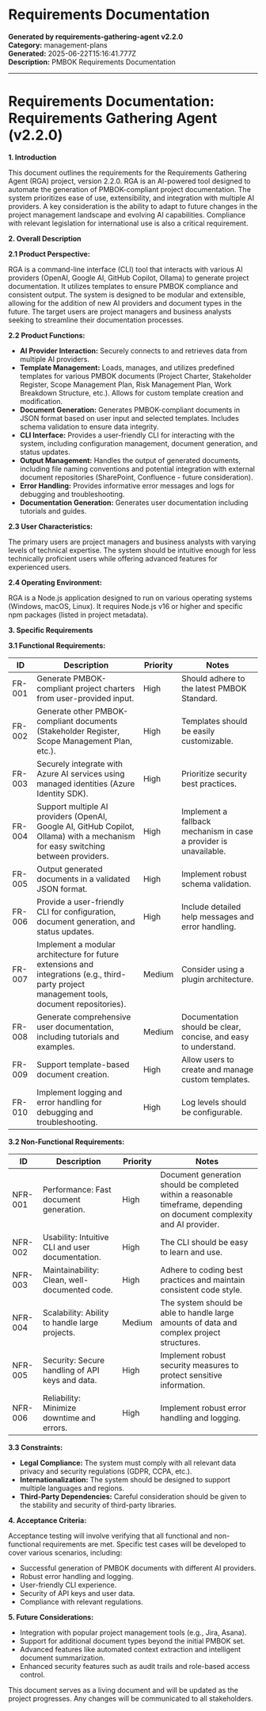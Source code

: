 # Requirements Documentation

**Generated by requirements-gathering-agent v2.2.0**  
**Category:** management-plans  
**Generated:** 2025-06-22T15:16:41.777Z  
**Description:** PMBOK Requirements Documentation

---

# Requirements Documentation: Requirements Gathering Agent (v2.2.0)

**1. Introduction**

This document outlines the requirements for the Requirements Gathering Agent (RGA) project, version 2.2.0.  RGA is an AI-powered tool designed to automate the generation of PMBOK-compliant project documentation.  The system prioritizes ease of use, extensibility, and integration with multiple AI providers.  A key consideration is the ability to adapt to future changes in the project management landscape and evolving AI capabilities.  Compliance with relevant legislation for international use is also a critical requirement.

**2. Overall Description**

**2.1 Product Perspective:**

RGA is a command-line interface (CLI) tool that interacts with various AI providers (OpenAI, Google AI, GitHub Copilot, Ollama) to generate project documentation.  It utilizes templates to ensure PMBOK compliance and consistent output.  The system is designed to be modular and extensible, allowing for the addition of new AI providers and document types in the future.  The target users are project managers and business analysts seeking to streamline their documentation processes.

**2.2 Product Functions:**

* **AI Provider Interaction:** Securely connects to and retrieves data from multiple AI providers.
* **Template Management:**  Loads, manages, and utilizes predefined templates for various PMBOK documents (Project Charter, Stakeholder Register, Scope Management Plan, Risk Management Plan, Work Breakdown Structure, etc.).  Allows for custom template creation and modification.
* **Document Generation:** Generates PMBOK-compliant documents in JSON format based on user input and selected templates.  Includes schema validation to ensure data integrity.
* **CLI Interface:**  Provides a user-friendly CLI for interacting with the system, including configuration management, document generation, and status updates.
* **Output Management:**  Handles the output of generated documents, including file naming conventions and potential integration with external document repositories (SharePoint, Confluence - future consideration).
* **Error Handling:**  Provides informative error messages and logs for debugging and troubleshooting.
* **Documentation Generation:**  Generates user documentation including tutorials and guides.


**2.3 User Characteristics:**

The primary users are project managers and business analysts with varying levels of technical expertise. The system should be intuitive enough for less technically proficient users while offering advanced features for experienced users.

**2.4 Operating Environment:**

RGA is a Node.js application designed to run on various operating systems (Windows, macOS, Linux).  It requires Node.js v16 or higher and specific npm packages (listed in project metadata).

**3. Specific Requirements**

**3.1 Functional Requirements:**

| ID       | Description                                                                                                                                   | Priority | Notes                                                                                                           |
|---------|----------------------------------------------------------------------------------------------------------------------------------------------|----------|-----------------------------------------------------------------------------------------------------------------|
| FR-001   | Generate PMBOK-compliant project charters from user-provided input.                                                                         | High     | Should adhere to the latest PMBOK Standard.                                                                     |
| FR-002   | Generate other PMBOK-compliant documents (Stakeholder Register, Scope Management Plan, etc.).                                                    | High     |  Templates should be easily customizable.                                                                    |
| FR-003   | Securely integrate with Azure AI services using managed identities (Azure Identity SDK).                                                        | High     |  Prioritize security best practices.                                                                         |
| FR-004   | Support multiple AI providers (OpenAI, Google AI, GitHub Copilot, Ollama) with a mechanism for easy switching between providers.                | High     |  Implement a fallback mechanism in case a provider is unavailable.                                           |
| FR-005   | Output generated documents in a validated JSON format.                                                                                           | High     |  Implement robust schema validation.                                                                            |
| FR-006   | Provide a user-friendly CLI for configuration, document generation, and status updates.                                                          | High     |  Include detailed help messages and error handling.                                                              |
| FR-007   | Implement a modular architecture for future extensions and integrations (e.g., third-party project management tools, document repositories). | Medium   |  Consider using a plugin architecture.                                                                       |
| FR-008   | Generate comprehensive user documentation, including tutorials and examples.                                                                     | Medium   |  Documentation should be clear, concise, and easy to understand.                                                 |
| FR-009   | Support template-based document creation.                                                                                                      | High     |  Allow users to create and manage custom templates.                                                              |
| FR-010   | Implement logging and error handling for debugging and troubleshooting.                                                                         | High     | Log levels should be configurable.                                                                            |


**3.2 Non-Functional Requirements:**

| ID       | Description                                     | Priority | Notes                                                                                                                  |
|---------|-------------------------------------------------|----------|-----------------------------------------------------------------------------------------------------------------------|
| NFR-001 | Performance: Fast document generation.           | High     |  Document generation should be completed within a reasonable timeframe, depending on document complexity and AI provider. |
| NFR-002 | Usability: Intuitive CLI and user documentation. | High     |  The CLI should be easy to learn and use.                                                                           |
| NFR-003 | Maintainability: Clean, well-documented code.   | High     |  Adhere to coding best practices and maintain consistent code style.                                                  |
| NFR-004 | Scalability: Ability to handle large projects.   | Medium   |  The system should be able to handle large amounts of data and complex project structures.                               |
| NFR-005 | Security: Secure handling of API keys and data. | High     |  Implement robust security measures to protect sensitive information.                                                  |
| NFR-006 | Reliability: Minimize downtime and errors.      | High     |  Implement robust error handling and logging.                                                                        |


**3.3 Constraints:**

* **Legal Compliance:** The system must comply with all relevant data privacy and security regulations (GDPR, CCPA, etc.).
* **Internationalization:** The system should be designed to support multiple languages and regions.
* **Third-Party Dependencies:**  Careful consideration should be given to the stability and security of third-party libraries.


**4. Acceptance Criteria:**

Acceptance testing will involve verifying that all functional and non-functional requirements are met.  Specific test cases will be developed to cover various scenarios, including:

* Successful generation of PMBOK documents with different AI providers.
* Robust error handling and logging.
* User-friendly CLI experience.
* Security of API keys and user data.
* Compliance with relevant regulations.


**5. Future Considerations:**

* Integration with popular project management tools (e.g., Jira, Asana).
* Support for additional document types beyond the initial PMBOK set.
* Advanced features like automated context extraction and intelligent document summarization.
* Enhanced security features such as audit trails and role-based access control.


This document serves as a living document and will be updated as the project progresses.  Any changes will be communicated to all stakeholders.
